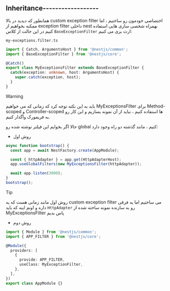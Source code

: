 ## Inheritance------------------

همانطور که دیدید در بالا custom exception filter اختصاصی خودمون رو ساختیم ، 
اما ممکنه بخواهیم از exception filter داخلی nest بهمراه شخصی سازی هایی استفاده کنیم 
در این حالت از کلاس `BaseExceptionFilter` ارث بری می کنیم:

`my-exceptions.filter.ts`
```typescript
import { Catch, ArgumentsHost } from '@nestjs/common';
import { BaseExceptionFilter } from '@nestjs/core';

@Catch()
export class MyExceptionsFilter extends BaseExceptionFilter {
  catch(exception: unknown, host: ArgumentsHost) {
    super.catch(exception, host);
  }
}
```

>[!warning]
>باید به این نکته توجه کرد که زمانی که می خواهیم MyExceptionsFilter برای Method-scoped و Controller-scoped ها استفاده کنیم ، نباید از آن نمونه بسازیم و این کار رو به فریمورک واگذار کنیم.

حالا اگر بخوایم این فیلتر نوشته شده رو global کنیم ، مانند گذشته دو راه وجود دارد:

- روش اول 

```typescript
async function bootstrap() {
  const app = await NestFactory.create(AppModule);

  const { httpAdapter } = app.get(HttpAdapterHost);
  app.useGlobalFilters(new MyExceptionsFilter(httpAdapter));

  await app.listen(3000);
}
bootstrap();
```

>[!tip]
>روش اول مانند زمانی هست که یه custom exception filter می ساختیم اما یه فرقی داره و اونم اینه که باید `HttpAdapter` رو به سازنده نمونه ساخته شده از MyExceptionsFilter پاس بدیم

- روش دوم

```ts
import { Module } from '@nestjs/common';
import { APP_FILTER } from '@nestjs/core';

@Module({
  providers: [
    {
      provide: APP_FILTER,
      useClass: MyExceptionFilter,
    },
  ],
})
export class AppModule {}
```

